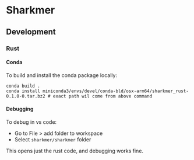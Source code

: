 # Sharkmer

## Development

### Rust

#### Conda

To build and install the conda package locally:

    conda build .
    conda install miniconda3/envs/devel/conda-bld/osx-arm64/sharkmer_rust-0.1.0-0.tar.bz2 # exact path wil come from above command


#### Debugging

To debug in vs code:

- Go to File > add folder to workspace
- Select `sharkmer/sharkmer` folder

This opens just the rust code, and debugging works fine. 
